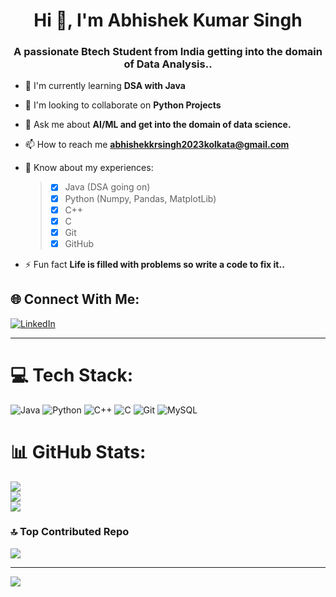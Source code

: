 <h1 align="center">Hi 👋, I'm Abhishek Kumar Singh</h1>
<h3 align="center">A passionate Btech Student from India getting into the domain of Data Analysis..</h3>


- 🌱 I'm currently learning **DSA with Java**  
- 👯 I'm looking to collaborate on **Python Projects**
- 💬 Ask me about **AI/ML and get into the domain of data science.**
- 📫 How to reach me **abhishekkrsingh2023kolkata@gmail.com**
- 📄 Know about my experiences:
    > * [x] Java (DSA going on)
    > * [x] Python (Numpy, Pandas, MatplotLib)
    > * [x] C++
    > * [x] C
    > * [x] Git
    > * [x] GitHub

- ⚡ Fun fact **Life is filled with problems so write a code to fix it..**
## 🌐 Connect With Me:
[![LinkedIn](https://img.shields.io/badge/LinkedIn-%230077B5.svg?logo=linkedin&logoColor=white)](https://www.linkedin.com/in/abhishek-kumar-singh-a12590231)

---
# 💻 Tech Stack:
![Java](https://img.shields.io/badge/java-%23E34F26.svg?style=for-the-badge&logo=java&logoColor=white)
![Python](https://img.shields.io/badge/python-3670A0?style=for-the-badge&logo=python&logoColor=ffdd54)
![C++](https://img.shields.io/badge/c++-%2300599C.svg?style=for-the-badge&logo=c%2B%2B&logoColor=white) 
![C](https://img.shields.io/badge/c-%2300599C.svg?style=for-the-badge&logo=c&logoColor=white) 
![Git](https://img.shields.io/badge/git-%23F05032.svg?style=for-the-badge&logo=git&logoColor=white) 
![MySQL](https://img.shields.io/badge/mysql-4479A1.svg?style=for-the-badge&logo=mysql&logoColor=white)

# 📊 GitHub Stats:
![](https://github-readme-stats.vercel.app/api?username=Abhishekkrsingh2023&theme=shades-of-purple&hide_border=false&include_all_commits=false&count_private=false)<br/>
![](https://github-readme-streak-stats.herokuapp.com/?user=Abhishekkrsingh2023&theme=shades-of-purple&hide_border=false)<br/>
![](https://github-readme-stats.vercel.app/api/top-langs/?username=Abhishekkrsingh2023&theme=shades-of-purple&hide_border=false&include_all_commits=false&count_private=false&layout=compact)

### 🔝 Top Contributed Repo
![](https://github-contributor-stats.vercel.app/api?username=Abhishekkrsingh2023&limit=5&theme=dark&combine_all_yearly_contributions=true)

---
[![](https://visitcount.itsvg.in/api?id=Abhishekkrsingh2023&icon=0&color=0)](https://visitcount.itsvg.in)
